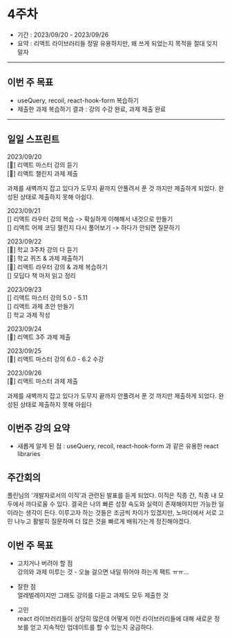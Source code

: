 # 4주차
- 기간 : 2023/09/20 - 2023/09/26
- 요약 : 리액트 라이브러리들 정말 유용하지만, 왜 쓰게 되었는지 목적을 절대 잊지 말자

-------------------------
## 이번 주 목표
- useQuery, recoil, react-hook-form 복습하기
- 제출한 과제 복습하기
결과 : 강의 수강 완료, 과제 제출 완료
----------------------
## 일일 스프린트
2023/09/20  
[🍅] 리액트 마스터 강의 듣기  
[🍅] 리액트 챌린지 과제 제출  

과제를 새벽까지 잡고 있다가 도무지 끝까지 안풀려서 푼 것 까지만 제출하게 되었다. 완성된 상태로 제출하지 못해 아쉽다.  

2023/09/21  
[] 리액트 라우터 강의 복습 -> 확실하게 이해해서 내것으로 만들기  
[] 리액트 어제 코딩 챌린지 다시 풀어보기 -> 하다가 안되면 질문하기  

2023/09/22   
[🍅] 학교 3주차 강의 다 듣기   
[🍅] 학교 퀴즈 & 과제 제출하기   
[🍅] 리액트 라우터 강의 & 과제 복습하기  
[] 모딥다 책 마저 읽고 정리   

2023/09/23  
[] 리액트 마스터 강의 5.0 - 5.11  
[]  리액트 과제 초안 만들기  
[] 학교 과제 작성  
 
2023/09/24  
[🍅] 리액트 3주 과제 제출   

2023/09/25  
[🍅] 리액트 마스터 강의 6.0 - 6.2 수강  

2023/09/26  
[🍅] 리액트 마스터 과제 제출   

과제를 새벽까지 잡고 있다가 도무지 끝까지 안풀려서 푼 것 까지만 제출하게 되었다. 완성된 상태로 제출하지 못해 아쉽다    

## 이번주 강의 요약 
- 새롭게 알게 된 점 : useQuery, recoil, react-hook-form 과 같은 유용한 react libraries

## 주간회의 
플린님의 '개발자로서의 이직'과 관련된 발표를 듣게 되었다. 이직은 직종 간, 직종 내 모두에서 까다로울 수 있다. 
결국은 나의 빠른 성장 속도와 실력이 존재해야지만 가능한 일이라는 생각이 든다. 이루고자 하는 것들은 조금씩 차이가 있겠지만,
노마더에서 서로 고민 나누고 활발히 질문하며 더 많은 것을 빠르게 배워가는게 정진해야겠다. 

## 이번 주 목표 
- 고치거나 버려야 할 점  
  강의와 과제 미루는 것 - 오늘 걸으면 내일 뛰어야 하는게 팩트 ㅠㅠ...  
  
- 잘한 점  
  얼레벌레이지만 그래도 강의를 다듣고 과제도 모두 제출한 것
  
- 고민  
  react 라이브러리들이 상당히 많은데 어떻게 이런 라이브러리들에 대해 새로운 정보를 얻고 지속적인 업데이트를 할 수 있는지 궁금하다.
